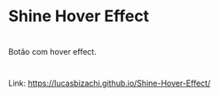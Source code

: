 # Shine Hover Effect
 #
 Botão com hover effect.
 #
 Link: https://lucasbizachi.github.io/Shine-Hover-Effect/
